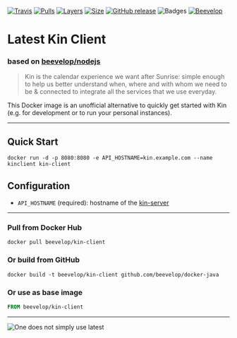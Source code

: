 [![Travis](https://shields.beevelop.com/travis/beevelop/docker-kin-client.svg?style=flat-square)](https://travis-ci.org/beevelop/docker-kin-client)
[![Pulls](https://shields.beevelop.com/docker/pulls/beevelop/kin-client.svg?style=flat-square)](https://links.beevelop.com/d-kin-client)
[![Layers](https://shields.beevelop.com/docker/image/layers/beevelop/kin-client/latest.svg?style=flat-square)](https://links.beevelop.com/d-kin-client)
[![Size](https://shields.beevelop.com/docker/image/size/beevelop/kin-client/latest.svg?style=flat-square)](https://links.beevelop.com/d-kin-client)
[![GitHub release](https://shields.beevelop.com/github/release/beevelop/docker-kin-client.svg?style=flat-square)](https://github.com/beevelop/docker-kin-client/releases)
![Badges](https://shields.beevelop.com/badge/badges-7-brightgreen.svg?style=flat-square)
[![Beevelop](https://links.beevelop.com/honey-badge)](https://beevelop.com)

# Latest Kin Client
### based on [beevelop/nodejs](https://github.com/beevelop/docker-nodejs)

> Kin is the calendar experience we want after Sunrise: simple enough to help us better understand when, where and with whom we need to be & connected to integrate all the services that we use everyday.

This Docker image is an unofficial alternative to quickly get started with Kin (e.g. for development or to run your personal instances).

----
## Quick Start
```
docker run -d -p 8080:8080 -e API_HOSTNAME=kin.example.com --name kinclient kin-client
```

## Configuration
- `API_HOSTNAME` (required): hostname of the [kin-server](https://github.com/beevelop/docker-kin-server)

----
### Pull from Docker Hub
```
docker pull beevelop/kin-client
```

### Or build from GitHub
```
docker build -t beevelop/kin-client github.com/beevelop/docker-java
```

### Or use as base image
```Dockerfile
FROM beevelop/kin-client
```

----

![One does not simply use latest](https://i.imgflip.com/1fgwxr.jpg)

